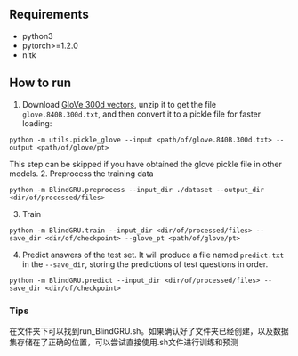 ## Requirements
- python3
- pytorch>=1.2.0
- nltk

## How to run
1. Download [GloVe 300d vectors](http://nlp.stanford.edu/data/glove.840B.300d.zip), unzip it to get the file `glove.840B.300d.txt`, and then convert it to a pickle file for faster loading:
```
python -m utils.pickle_glove --input <path/of/glove.840B.300d.txt> --output <path/of/glove/pt>
```
This step can be skipped if you have obtained the glove pickle file in other models.
2. Preprocess the training data
```
python -m BlindGRU.preprocess --input_dir ./dataset --output_dir <dir/of/processed/files>
```
3. Train
```
python -m BlindGRU.train --input_dir <dir/of/processed/files> --save_dir <dir/of/checkpoint> --glove_pt <path/of/glove/pt>
```
4. Predict answers of the test set. It will produce a file named `predict.txt` in the `--save_dir`, storing the predictions of test questions in order.
```
python -m BlindGRU.predict --input_dir <dir/of/processed/files> --save_dir <dir/of/checkpoint>
```
### Tips
在文件夹下可以找到run_BlindGRU.sh。如果确认好了文件夹已经创建，以及数据集存储在了正确的位置，可以尝试直接使用.sh文件进行训练和预测
